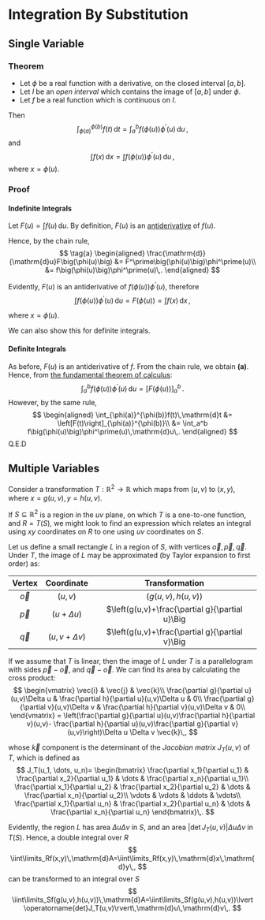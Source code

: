 Integration By Substitution
===========================

Single Variable
---------------

### Theorem
* Let $\phi$ be a real function with a derivative, on the closed interval $[a, b]$.
* Let $I$ be an _open interval_ which contains the image of $[a, b]$ under $\phi$.
* Let $f$ be a real function which is continuous on $I$.

Then
$$
\int_{\phi(a)}^{\phi(b)}f(t)\,\mathrm{d}t = \int_a^b f\big(\phi(u)\big)\phi^\prime(u)\,\mathrm{d}u\,,
$$
and
$$
\int f(x)\,\mathrm{d}x = \int f\big(\phi(u)\big)\phi^\prime(u) \,\mathrm{d}u\,,
$$
where $x = \phi(u)$.

### Proof
#### Indefinite Integrals
Let $F(u) = \int f(u)\,\mathrm{d}u$. By definition, $F(u)$ is an [antiderivative](fundamental-theorem-of-calculus.md#The-Antiderivative) of $f(u)$.

Hence, by the chain rule,
$$
\tag{a}
\begin{aligned}
    \frac{\mathrm{d}}{\mathrm{d}u}F\big(\phi(u)\big) &= F^\prime\big(\phi(u)\big)\phi^\prime(u)\\
                                             &= f\big(\phi(u)\big)\phi^\prime(u)\,.
\end{aligned}
$$

Evidently, $F(u)$ is an antiderivative of $f\big(\phi(u)\big)\phi^\prime(u)$, therefore
$$
    \int f\big(\phi(u)\big)\phi^\prime(u) \,\mathrm{d}u = F\big(\phi(u)\big) = \int f(x)\,\mathrm{d}x\,,
$$

where $x = \phi(u)$.

We can also show this for definite integrals.

#### Definite Integrals

As before, $F(u)$ is an antiderivative of $f$. From the chain rule, we obtain **(a)**. Hence, from [the fundamental theorem of calculus](fundamental-theorem-of-calculus.md#Second-Fundamental-Theorem-of-Calculus):
$$
    \int_a^b f\big(\phi(u)\big)\phi^\prime(u)\,\mathrm{d}u = \left[F\big(\phi(u)\big)\right]_a^b\,.
$$
However, by the same rule, 
$$
\begin{aligned}
    \int_{\phi(a)}^{\phi(b)}f(t)\,\mathrm{d}t &= \left[F(t)\right]_{\phi(a)}^{\phi(b)}\\
                                              &= \int_a^b f\big(\phi(u)\big)\phi^\prime(u)\,\mathrm{d}u\,.
\end{aligned}
$$
Q.E.D

Multiple Variables
------------------
Consider a transformation $T:\mathbb{R}^2\rightarrow\mathbb{R}$ which maps from $(u,v)$ to $(x,y)$, where $x=g(u,v),y=h(u,v)$. 

If $S\subseteq \mathbb{R}^2$ is a region in the $uv$ plane, on which $T$ is a one-to-one function, and $R=T(S)$, we might look to find an expression which relates an integral using $xy$ coordinates on $R$ to one using $uv$ coordinates on $S$.

Let us define a small rectangle $L$ in a region of $S$, with vertices $\vec{o},\vec{p},\vec{q}$. Under $T$, the image of $L$ may be approximated (by Taylor expansion to first order) as:

|   Vertex  	|    Coordinate    	|                                                                  Transformation                                                                 	|
|:---------:	|:----------------:	|:-----------------------------------------------------------------------------------------------------------------------------------------------:	|
| $\vec{o}$ 	|      $(u,v)$     	|                                                            $\big(g(u,v),h(u,v)\big)$                                                            	|
| $\vec{p}$ 	|  $(u+\Delta u)$  	|          $\left(g(u,v)+\frac{\partial g}{\partial u}\Big|_{u,v}\Delta u,h(u,v)+\frac{\partial h}{\partial u}\Big|_{u,v}\Delta u\right)$         	|
| $\vec{q}$ 	| $(u,v+\Delta v)$ 	| $\left(g(u,v)+\frac{\partial g}{\partial v}\Big|_{u,v}\Delta v,h(u,v)+\frac{\partial h}{\partial v}\Big|_{u,v}\Delta v\right)$ 	                |

If we assume that $T$ is linear, then the image of $L$ under $T$ is a parallelogram with sides $\vec{p}-\vec{o}$, and $\vec{q}-\vec{o}$. We can find its area by calculating the cross product:
$$
\begin{vmatrix}
\vec{i} & \vec{j} & \vec{k}\\
\frac{\partial g}{\partial u}(u,v)\Delta u & \frac{\partial h}{\partial u}(u,v)\Delta u & 0\\
\frac{\partial g}{\partial v}(u,v)\Delta v & \frac{\partial h}{\partial v}(u,v)\Delta v & 0\\
\end{vmatrix} = 
\left(\frac{\partial g}{\partial u}(u,v)\frac{\partial h}{\partial v}(u,v)- \frac{\partial h}{\partial u}(u,v)\frac{\partial g}{\partial v}(u,v)\right)\Delta u \Delta v \vec{k}\,,
$$

whose $\vec{k}$ component is the determinant of the _Jacobian matrix_ $J_T(u,v)$ of $T$, which is defined as
$$
J_T(u_1, \dots, u_n)=
\begin{bmatrix}
    \frac{\partial x_1}{\partial u_1} & \frac{\partial x_2}{\partial u_1} & \dots & \frac{\partial x_n}{\partial u_1}\\
    \frac{\partial x_1}{\partial u_2} & \frac{\partial x_2}{\partial u_2} & \dots & \frac{\partial x_n}{\partial u_2}\\
    \vdots & \vdots & \ddots & \vdots\\
\frac{\partial x_1}{\partial u_n} & \frac{\partial x_2}{\partial u_n} & \dots & \frac{\partial x_n}{\partial u_n}
\end{bmatrix}\,.
$$

Evidently, the region $L$ has area $\Delta u \Delta v$ in $S$, and an area $\lvert \operatorname{det}J_T(u,v)\rvert \Delta u\Delta v$ in $T(S)$.
Hence, a double integral over $R$
$$
\iint\limits_Rf(x,y)\,\mathrm{d}A=\iint\limits_Rf(x,y)\,\mathrm{d}x\,\mathrm{d}y\,,
$$
can be transformed to an integral over $S$
$$
\iint\limits_Sf(g(u,v),h(u,v))\,\mathrm{d}A=\iint\limits_Sf(g(u,v),h(u,v))\lvert \operatorname{det}J_T(u,v)\rvert\,\mathrm{d}u\,\mathrm{d}v\,.
$$